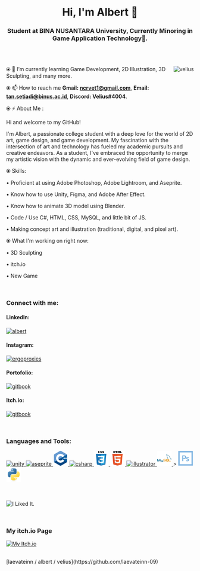 <h1 align="center">Hi, I'm Albert 👋</h1>
<h3 align="center">Student at BINA NUSANTARA University, Currently Minoring in Game Application Technology🌟.</h3>

<br>

<br>


<p><img align="right" src="https://github.com/laevateinn-09/laevateinn-09/assets/91774625/22353576-2a37-4ffb-a8fa-da5cc6dc5014" alt="velius" /></p>


⦿ 🌱 I’m currently learning Game Development, 2D Illustration, 3D Sculpting, and many more.

⦿ 📫 How to reach me **Gmail: ncrvet1@gmail.com**, **Email: tan.setiadi@binus.ac.id**, **Discord: Velius#4004**.

⦿ ⚡ About Me : <p> Hi and welcome to my GitHub!  </p>I'm Albert, a passionate college student with a deep love for the world of 2D art, game design, and game development.
My fascination with the intersection of art and technology has fueled my academic pursuits and creative endeavors. As a student, I've embraced the opportunity to merge my artistic vision with the dynamic and ever-evolving field of game design.

⦿ Skills:
    <p>   • Proficient at using Adobe Photoshop, Adobe Lightroom, and Aseprite. </p>
    <p>   • Know how to use Unity, Figma, and Adobe After Effect. </p>
    <p>   • Know how to animate 3D model using Blender. </p>
    <p>   • Code / Use C#, HTML, CSS, MySQL, and little bit of JS. </p>
    <p>   • Making concept art and illustration (traditional, digital, and pixel art). </p>

⦿ What I'm working on right now:
    <p>   • 3D Sculpting </p> 
    <p>   • itch.io </p>
    <p>   • New Game </p>
<br>

<h3 align="left">Connect with me:</h3>
<p align="left">
<h4 align="left">LinkedIn: </h4>
  <a href="https://www.linkedin.com/in/tan-albertus-triwijaya-setiadi-a9416a222/" target="blank"><img align="center"
      src="https://raw.githubusercontent.com/rahuldkjain/github-profile-readme-generator/master/src/images/icons/Social/linked-in-alt.svg"
      alt="albert" height="30" width="40" /></a>
<h4 align="left">Instagram: </h4>
  <a href="https://www.instagram.com/ergoproxies/" target="blank"><img align="center"
      src="https://raw.githubusercontent.com/rahuldkjain/github-profile-readme-generator/master/src/images/icons/Social/instagram.svg"
      alt="ergoproxies" height="30" width="40" /></a>
<h4 align="left">Portofolio: </h4>
  <a href="https://portofolio-3.gitbook.io/portofolio-albert/" target="blank"><img align="center"
      src="https://github.com/laevateinn-09/laevateinn-09/assets/91774625/e86f4614-8e23-44be-aabd-3fe071675bb8"
      alt="gitbook" height="30" width="40" /></a>
<h4 align="left">Itch.io: </h4>
  <a href="https://portofolio-3.gitbook.io/portofolio-albert/" target="blank"><img align="center"
      src="https://github.com/laevateinn-09/laevateinn-09/assets/91774625/c6df7693-b99d-44b1-8326-e6635b3a78f2"
      alt="gitbook" height="30" width="40" /></a>

</p>

<br>

<h3 align="left">Languages and Tools:</h3>
<p align="left"> <a href="https://unity.com" target="_blank" rel="noreferrer"> <img
      src="https://github.com/laevateinn-09/laevateinn-09/assets/91774625/b3536cde-a9bb-451e-9268-4be474cc829c"
      alt="unity" width="40" height="40" /> </a> <a href="https://cplusplus.com/" target="_blank" rel="noreferrer">
<a href="https://aseprite.com/" target="_blank" rel="noreferrer"> <img
      src="https://github.com/laevateinn-09/laevateinn-09/assets/91774625/911624d8-3fa5-4fa7-bcf1-90d8713d7120"
      alt="aseprite" width="40" height="40" /> </a> <a href="https://cplusplus.com/" target="_blank" rel="noreferrer">
    <img src="https://raw.githubusercontent.com/devicons/devicon/master/icons/cplusplus/cplusplus-original.svg"
      alt="cplusplus" width="40" height="40" /> </a> 
      <a href="https://www.w3schools.com/cs/index.php" target="_blank" rel="noreferrer">
    <img src="https://github.com/laevateinn-09/laevateinn-09/assets/91774625/eb37aac3-763e-4d0b-8933-f318aa564aeb"
      alt="csharp" width="40" height="40" /> </a> <a href="https://www.w3schools.com/css/" target="_blank"
    rel="noreferrer">
        <a href="https://www.w3schools.com/css/" target="_blank"
    rel="noreferrer"> <img
      src="https://raw.githubusercontent.com/devicons/devicon/master/icons/css3/css3-original-wordmark.svg" alt="css3"
      width="40" height="40" /> </a> <a href="https://www.w3.org/html/" target="_blank" rel="noreferrer"> <img
      src="https://raw.githubusercontent.com/devicons/devicon/master/icons/html5/html5-original-wordmark.svg"
      alt="html5" width="40" height="40" /> </a> <a href="https://www.adobe.com/in/products/illustrator.html"
    target="_blank" rel="noreferrer"> <img
      src="https://www.vectorlogo.zone/logos/adobe_illustrator/adobe_illustrator-icon.svg" alt="illustrator" width="40"
      height="40" /> </a> 
 <a href="https://www.mysql.com/"
    target="_blank" rel="noreferrer">
 <img
      src="https://raw.githubusercontent.com/devicons/devicon/master/icons/mysql/mysql-original-wordmark.svg"
      alt="mysql" width="40" height="40" /> </a> </a> > <img
      src="https://raw.githubusercontent.com/devicons/devicon/master/icons/photoshop/photoshop-line.svg" alt="photoshop"
      width="40" height="40" /> </a> <a href="https://www.python.org" target="_blank" rel="noreferrer"> <img
      src="https://raw.githubusercontent.com/devicons/devicon/master/icons/python/python-original.svg" alt="python"
      width="40" height="40" /> </a> <a href="https://reactjs.org/" target="_blank" rel="noreferrer">  </a> </p>

<br>

<p><img align="center" src="https://github.com/laevateinn-09/laevateinn-09/assets/91774625/3c09332f-87a0-474e-a0a0-a654db27f5e3" alt="I Liked It." />
</p>
<br>
<h3>My itch.io Page</h3>
<p align="left"> <a href="https://vel1us.itch.io/" target="blank"><img
      src="https://github.com/laevateinn-09/laevateinn-09/assets/91774625/283d26a5-929e-4e04-9252-709d2d0adf17" alt="My Itch.io" /></a> </p>
<br>
[laevateinn / albert / velius](https://github.com/laevateinn-09)
